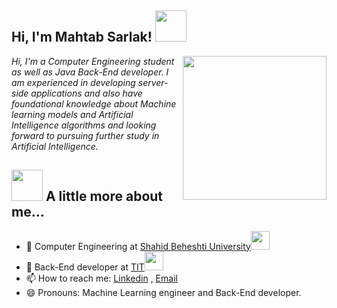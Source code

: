 <h2> Hi, I'm Mahtab Sarlak! <img src="https://media.giphy.com/media/mGcNjsfWAjY5AEZNw6/giphy.gif" width="50"></h2>
<img align='right' src="https://media.giphy.com/media/f6hnhHkks8bk4jwjh3/giphy.gif" width="230">
<p><em> Hi, I'm a Computer Engineering student as well as Java Back-End developer. I am experienced in developing server-side applications and also have foundational knowledge about Machine learning models and Artificial Intelligence algorithms and looking forward to pursuing further study in Artificial Intelligence.</em></p>
<h2> <img src="https://media.giphy.com/media/VgCDAzcKvsR6OM0uWg/giphy.gif" width="50"> A little more about me...  </h2>

- 🌱 Computer Engineering at <a href="http://en.sbu.ac.ir/SitePages/Home.aspx">Shahid Beheshti University</a><img src="https://media.giphy.com/media/fYSnHlufseco8Fh93Z/giphy.gif" width="30">
- 🔭 Back-End developer at <a href="https://tourismit.ir">TIT</a><img src="https://media.giphy.com/media/WUlplcMpOCEmTGBtBW/giphy.gif" width="30">
- 📫 How to reach me: [Linkedin](https://www.linkedin.com/feed/) , [Email](mailto:sarlak3@gmail.com)
- 😄 Pronouns: Machine Learning engineer and Back-End developer.
